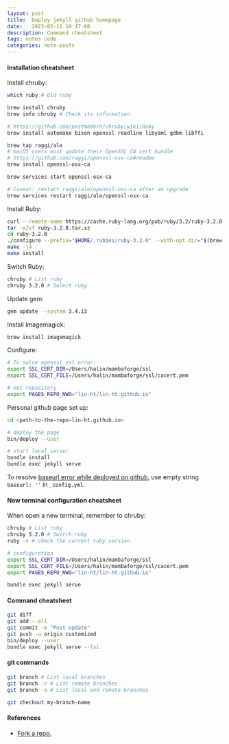 ```yaml
---
layout: post
title:  Deploy jekyll github homepage
date:   2023-05-11 10:47:00
description: Command cheatsheet
tags: notes code
categories: note-posts
---
```

#### Installation cheatsheet
Install chruby:
```bash
which ruby # Old ruby

brew install chruby
brew info chruby # Check its information

# https://github.com/postmodern/chruby/wiki/Ruby
brew install automake bison openssl readline libyaml gdbm libffi

brew tap raggi/ale
# macOS users must update their OpenSSL CA cert bundle
# https://github.com/raggi/openssl-osx-ca#readme
brew install openssl-osx-ca

brew services start openssl-osx-ca

# Caveat: restart raggi/ale/openssl-osx-ca after an upgrade
brew services restart raggi/ale/openssl-osx-ca
```

Install Ruby:
```bash
curl --remote-name https://cache.ruby-lang.org/pub/ruby/3.2/ruby-3.2.0.tar.xz
tar -xJvf ruby-3.2.0.tar.xz
cd ruby-3.2.0
./configure --prefix="$HOME/.rubies/ruby-3.2.0" --with-opt-dir="$(brew --prefix openssl):$(brew --prefix readline):$(brew --prefix libyaml):$(brew --prefix gdbm):$(brew --prefix libffi)"
make -j4
make install
```

Switch Ruby:
```bash
chruby # List ruby
chruby 3.2.0 # Select ruby
```

Update gem:
```bash
gem update --system 3.4.13
```

Install Imagemagick:
```bash
brew install imagemagick
```

Configure:
```bash
# To solve openssl ssl error:
export SSL_CERT_DIR=/Users/halin/mambaforge/ssl
export SSL_CERT_FILE=/Users/halin/mambaforge/ssl/cacert.pem

# Set repository
export PAGES_REPO_NWO="lin-ht/lin-ht.github.io"
```

Personal github page set up:
```bash
cd <path-to-the-repo-lin-ht.github.io>

# deploy the page
bin/deploy --user

# start local server
bundle install
bundle exec jekyll serve
```

To resolve <a href="">baseurl error while deployed on github</a>, use empty string `baseurl: ''` in `_config.yml`.


#### New terminal configuration cheatsheet

When open a new terminal, remember to chruby:
```bash
chruby # List ruby
chruby 3.2.0 # Switch ruby
ruby -v # check the current ruby version

# configuration
export SSL_CERT_DIR=/Users/halin/mambaforge/ssl
export SSL_CERT_FILE=/Users/halin/mambaforge/ssl/cacert.pem
export PAGES_REPO_NWO="lin-ht/lin-ht.github.io"

bundle exec jekyll serve
```

#### Command cheatsheet

```bash
git diff
git add --all 
git commit -m "Post update" 
git push -u origin customized 
bin/deploy --user
bundle exec jekyll serve --lsi
```

#### git commands

```bash
git branch # List local branches 
git branch -r # List remote branches 
git branch -a # List local and remote branches

git checkout my-branch-name
```


#### References
<ul>
    <li><a href="https://docs.github.com/en/get-started/quickstart/fork-a-repo">Fork a repo.</a></li>
</ul>
